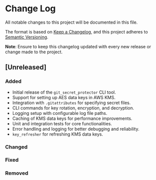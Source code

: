 # Change Log

All notable changes to this project will be documented in this file.

The format is based on [Keep a Changelog](https://keepachangelog.com/en/1.0.0/), and this project adheres to [Semantic Versioning](https://semver.org/spec/v2.0.0.html).

**Note**: Ensure to keep this changelog updated with every new release or change made to the project.

## [Unreleased]

### Added
- Initial release of the `git_secret_protector` CLI tool.
- Support for setting up AES data keys in AWS KMS.
- Integration with `.gitattributes` for specifying secret files.
- CLI commands for key rotation, encryption, and decryption.
- Logging setup with configurable log file paths.
- Caching of KMS data keys for performance improvements.
- Unit and integration tests for core functionalities.
- Error handling and logging for better debugging and reliability.
- `key_refresher` for refreshing KMS data keys.

### Changed

### Fixed

### Removed
